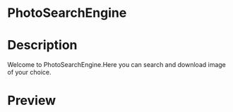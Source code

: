 # PhotoSearchEngine

<h1>Description</h1>

<p>Welcome to PhotoSearchEngine.Here you can search and download image of your choice.</p>

<h1>Preview</h1>


